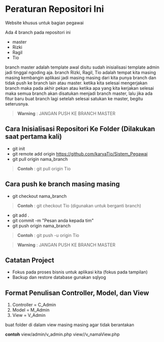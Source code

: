 # Peraturan Repositori Ini
Website khusus untuk bagian pegawai

Ada 4 branch pada repositori ini
- master
- Rizki
- Ragil
- Tio

branch master adalah template awal disitu sudah inisialisasi template admin jadi
tinggal ngoding aja.
branch Rizki, Ragil, Tio adalah tempat kita masing masing kembangin aplikasi
jadi masing masing dari kita punya branch dan tidak push ke branch lain atau master.
ketika kita selesai mengerjakan branch maka pada akhir pekan atau ketika apa yang
kita kerjakan selesai maka semua branch akan disatukan menjadi branch master,
lalu jika ada fitur baru buat branch lagi setelah selesai satukan ke master, begitu seterusnya.

> __Warning__ : JANGAN PUSH KE BRANCH MASTER


## Cara Inisialisasi Repositori Ke Folder (Dilakukan saat pertama kali)
- git init
- git remote add origin https://github.com/karyaTio/Sistem_Pegawai
- git pull origin nama_branch
> __Contoh__ : git pull origin Tio

## Cara push ke branch masing masing
- git checkout nama_branch
> __Contoh__ : git checkout Tio (digunakan untuk berganti branch)
- git add .
- git commit -m "Pesan anda kepada tim"
- git push origin nama_branch
> __Contoh__ : git push -u origin Tio

> __Warning__ : JANGAN PUSH KE BRANCH MASTER


## Catatan Project
- Fokus pada proses bisnis untuk aplikasi kita (fokus pada tampilan)
- Backup dan restore database gunakan sqlyog

## Format Penulisan Controller, Model, dan View

1. Controller = C_Admin
2. Model = M_Admin
3. View = V_Admin

buat folder di dalam view masing masing agar tidak berantakan

__contoh__
view/admin/v_admin.php
view/<namafolder>/v_namaView.php
